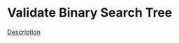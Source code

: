 Validate Binary Search Tree
=====  
[Description](https://leetcode.com/problems/validate-binary-search-tree/)